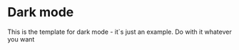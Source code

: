 # Dark mode

This is the template for dark mode - it`s just an example. Do with it whatever you want
